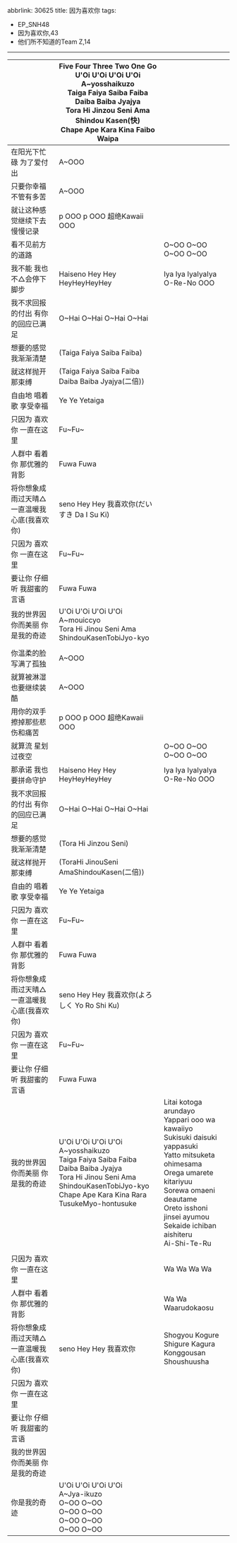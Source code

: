 abbrlink: 30625
title: 因为喜欢你
tags:
- EP_SNH48
- 因为喜欢你,43
- 他们所不知道的Team Z,14
---
|      |Five Four Three Two One Go <br>U'Oi U'Oi U'Oi U'Oi<br>A~yosshaikuzo<br>Taiga Faiya Saiba Faiba Daiba Baiba Jyajya<br>Tora Hi Jinzou Seni Ama Shindou Kasen(快)<br>Chape Ape Kara Kina Faibo Waipa|      |
|--|--|--|
|在阳光下忙碌 为了爱付出|A~OOO|      |
|只要你幸福不管有多苦|A~OOO|      |
|就让这种感觉继续下去 慢慢记录|p OOO p OOO 超绝Kawaii OOO|      |
|看不见前方的道路|      |O~OO O~OO O~OO O~OO|
|我不能 我也不△会停下脚步|Haiseno Hey Hey HeyHeyHeyHey|Iya Iya IyaIyaIya O-Re-No OOO|
|我不求回报的付出 有你的回应已满足|O~Hai O~Hai O~Hai O~Hai |      |
|想要的感觉 我渐渐清楚|(Taiga Faiya Saiba Faiba)|      |
|就这样抛开那束缚|(Taiga Faiya Saiba Faiba Daiba Baiba Jyajya(二倍))|      |
|自由地 唱着歌 享受幸福|Ye Ye Yetaiga|      |
|只因为 喜欢你 一直在这里|Fu~Fu~|      |
|人群中 看着你 那优雅的背影|Fuwa Fuwa|      |
|将你想象成雨过天晴△ 一直温暖我心底(我喜欢你)|seno Hey Hey 我喜欢你(だいすき Da I Su Ki)|      |
|只因为 喜欢你 一直在这里|Fu~Fu~|      |
|要让你 仔细听 我甜蜜的言语|Fuwa Fuwa|      |
|我的世界因你而美丽 你是我的奇迹|U'Oi U'Oi U'Oi U'Oi<br>A~mouiccyo<br>Tora Hi Jinou Seni Ama ShindouKasenTobiJyo-kyo|      |
|      |      |      |
|你温柔的脸 写满了孤独|A~OOO|      |
|就算被淋湿 也要继续装酷|A~OOO|      |
|用你的双手擦掉那些悲伤和痛苦|p OOO p OOO 超绝Kawaii OOO|      |
|就算流 星划过夜空 |      |O~OO O~OO O~OO O~OO|
|那承诺 我也要拼命守护|Haiseno Hey Hey HeyHeyHeyHey|Iya Iya IyaIyaIya O-Re-No OOO|
|我不求回报的付出 有你的回应已满足|O~Hai O~Hai O~Hai O~Hai |      |
|想要的感觉 我渐渐清楚|(Tora Hi Jinzou Seni)|      |
|就这样抛开那束缚|(ToraHi JinouSeni AmaShindouKasen(二倍))|      |
|自由的 唱着歌 享受幸福|Ye Ye Yetaiga|      |
|只因为 喜欢你 一直在这里|Fu~Fu~|      |
|人群中 看着你 那优雅的背影|Fuwa Fuwa|      |
|将你想象成雨过天晴△ 一直温暖我心底(我喜欢你)|seno Hey Hey 我喜欢你(よろしく Yo Ro Shi Ku)|      |
|只因为 喜欢你 一直在这里|Fu~Fu~|      |
|要让你 仔细听 我甜蜜的言语|Fuwa Fuwa|      |
|我的世界因你而美丽 你是我的奇迹|U'Oi U'Oi U'Oi U'Oi<br>A~yosshaikuzo<br>Taiga Faiya Saiba Faiba Daiba Baiba Jyajya<br>Tora Hi Jinou Seni Ama ShindouKasenTobiJyo-kyo<br>Chape Ape Kara Kina Rara TusukeMyo-hontusuke|Litai kotoga arundayo<br>Yappari ooo wa kawaiiyo<br>Sukisuki daisuki yappasuki<br>Yatto mitsuketa ohimesama<br>Orega umarete kitariyuu<br>Sorewa omaeni deautame<br>Oreto isshoni jinsei ayumou<br>Sekaide ichiban aishiteru<br>Ai-Shi-Te-Ru|
|      |      |      |
|只因为 喜欢你 一直在这里|      |Wa Wa Wa Wa|
|人群中 看着你 那优雅的背影|      |Wa Wa Waarudokaosu|
|将你想象成雨过天晴△ 一直温暖我心底(我喜欢你)|seno Hey Hey 我喜欢你|Shogyou Kogure Shigure Kagura<br>Konggousan Shoushuusha|
|只因为 喜欢你 一直在这里|      |      |
|要让你 仔细听 我甜蜜的言语|      |      |
|我的世界因你而美丽 你是我的奇迹|      |      |
|你是我的奇迹|U'Oi U'Oi U'Oi U'Oi<br>A~Jya-ikuzo<br>O~OO O~OO<br>O~OO O~OO<br>O~OO O~OO<br>O~OO O~OO|      |
